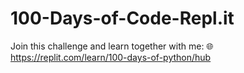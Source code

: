 # 100-Days-of-Code-Repl.it

Join this challenge and learn together with me:
:globe_with_meridians: <a href="https://replit.com/learn/100-days-of-python/hub" target="_blank" rel="noopener noreferrer">https://replit.com/learn/100-days-of-python/hub</a>
